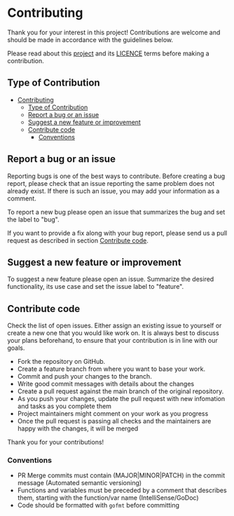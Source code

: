 # Contributing

Thank you for your interest in this project! Contributions are welcome and should be made in accordance with the guidelines below.

Please read about this [project](./README.md) and its [LICENCE](./LICENCE.md) terms before making a contribution.

## Type of Contribution

- [Contributing](#contributing)
  - [Type of Contribution](#type-of-contribution)
  - [Report a bug or an issue](#report-a-bug-or-an-issue)
  - [Suggest a new feature or improvement](#suggest-a-new-feature-or-improvement)
  - [Contribute code](#contribute-code)
    - [Conventions](#conventions)

## Report a bug or an issue

Reporting bugs is one of the best ways to contribute. Before creating a bug report, please check that an issue reporting the same problem does not already exist. If there is such an issue, you may add your information as a comment.

To report a new bug please open an issue that summarizes the bug and set the label to "bug".

If you want to provide a fix along with your bug report, please send us a pull request as described in section [Contribute code](#contribute-code).

## Suggest a new feature or improvement

To suggest a new feature please open an issue. Summarize the desired functionality, its use case and set the issue label to "feature".

## Contribute code

Check the list of open issues. Either assign an existing issue to yourself or create a new one that you would like work on.
It is always best to discuss your plans beforehand, to ensure that your contribution is in line with our goals.

- Fork the repository on GitHub.
- Create a feature branch from where you want to base your work.
- Commit and push your changes to the branch.
- Write good commit messages with details about the changes
- Create a pull request against the main branch of the original repository.
- As you push your changes, update the pull request with new infomation and tasks as you complete them
- Project maintainers might comment on your work as you progress
- Once the pull request is passing all checks and the maintainers are happy with the changes, it will be merged

Thank you for your contributions!

### Conventions

- PR Merge commits must contain (MAJOR|MINOR|PATCH) in the commit message (Automated semantic versioning)
- Functions and variables must be preceded by a comment that describes them, starting with the function/var name (IntelliSense/GoDoc)
- Code should be formatted with `gofmt` before committing
